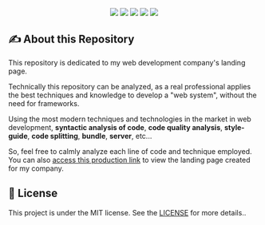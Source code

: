 <p align="center">
	<img src="https://img.shields.io/github/package-json/v/thiagosauddev/thiagosauddev.github.io?&style=for-the-badge&labelColor=171717&color=48E6C4" />
  <img src="https://img.shields.io/github/v/release/thiagosauddev/thiagosauddev.github.io?&style=for-the-badge&labelColor=171717&color=48E6C4" />
	<img src="https://img.shields.io/github/last-commit/thiagosauddev/thiagosauddev.github.io?&style=for-the-badge&labelColor=171717&color=48E6C4" />
  <img src="https://img.shields.io/github/languages/count/thiagosauddev/thiagosauddev.github.io?&style=for-the-badge&labelColor=171717&color=48E6C4" />
	<img src="https://img.shields.io/librariesio/github/thiagosauddev/thiagosauddev.github.io?&style=for-the-badge&labelColor=171717&color=48E6C4" />
</p>

## :writing_hand: About this Repository

This repository is dedicated to my web development company's landing page.

Technically this repository can be analyzed, as a real professional applies the best techniques and knowledge to develop a "web system", without the need for frameworks.

Using the most modern techniques and technologies in the market in web development, **syntactic analysis of code**, **code quality analysis**, **style-guide**, **code splitting**, **bundle**, **server**, etc...

So, feel free to calmly analyze each line of code and technique employed.
You can also [access this production link](https://thiagosaud.dev/) to view the landing page created for my company.

## :memo: License

This project is under the MIT license. See the [LICENSE](LICENSE) for more details..
